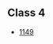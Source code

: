 ## Class 4

- [1149](https://github.com/KingGyeongHoo/algorithm-study/blob/main/Baekjoon/c3/1149.js)
